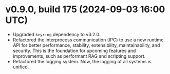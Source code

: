 # v0.9.0, build 175 (2024-09-03 16:00 UTC)
- Upgraded `keyring` dependency to v3.2.0.
- Refactored the interprocess communication (IPC) to use a new runtime API for better performance, stability, extensibility, maintainability, and security. This is the foundation for upcoming features and improvements, such as performant RAG and scripting support.
- Refactored the logging system. Now, the logging of all systems is unified.